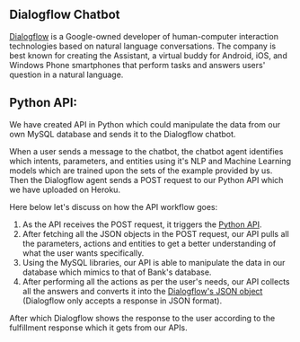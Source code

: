 ## Dialogflow Chatbot

[Dialogflow](https://dialogflow.com/) is a Google-owned developer of human-computer interaction technologies based on natural language conversations. The company is best known for creating the Assistant, a virtual buddy for Android, iOS, and Windows Phone smartphones that perform tasks and answers users' question in a natural language.

## Python API:

We have created API in Python which could manipulate the data from our own MySQL database and sends it to the Dialogflow chatbot.

When a user sends a message to the chatbot, the chatbot agent identifies which intents, parameters, and entities using it's NLP and Machine Learning models which are trained upon the sets of the example provided by us. Then the Dialogflow agent sends a POST request to our Python API which we have uploaded on Heroku.

Here below let's discuss on how the API workflow goes:

1. As the API receives the POST request, it triggers the [Python API](main.py).
2. After fetching all the JSON objects in the POST request, our API pulls all the parameters, actions and entities to get a better understanding of what the user wants specifically.
3. Using the MySQL libraries, our API is able to manipulate the data in our database which mimics to that of Bank's database.
4. After performing all the actions as per the user's needs, our API collects all the answers and converts it into the [Dialogflow's JSON object](https://dialogflow.com/docs/fulfillment/how-it-works) (Dialogflow only accepts a response in JSON format).

After which Dialogflow shows the response to the user according to the fulfillment response which it gets from our APIs.
